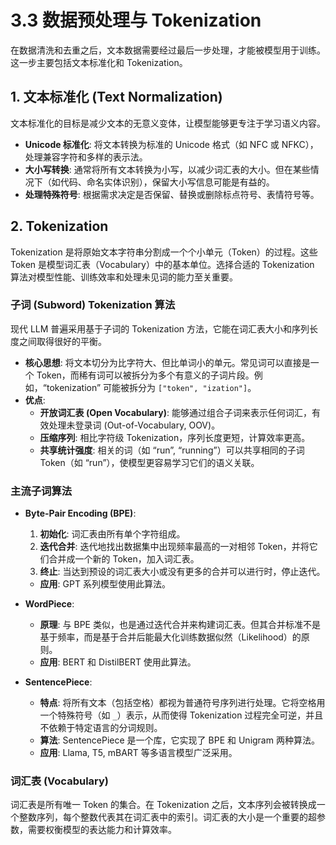 # 3.3 数据预处理与 Tokenization

在数据清洗和去重之后，文本数据需要经过最后一步处理，才能被模型用于训练。这一步主要包括文本标准化和 Tokenization。

## 1. 文本标准化 (Text Normalization)

文本标准化的目标是减少文本的无意义变体，让模型能够更专注于学习语义内容。

*   **Unicode 标准化**: 将文本转换为标准的 Unicode 格式（如 NFC 或 NFKC），处理兼容字符和多样的表示法。
*   **大小写转换**: 通常将所有文本转换为小写，以减少词汇表的大小。但在某些情况下（如代码、命名实体识别），保留大小写信息可能是有益的。
*   **处理特殊符号**: 根据需求决定是否保留、替换或删除标点符号、表情符号等。

## 2. Tokenization

Tokenization 是将原始文本字符串分割成一个个小单元（Token）的过程。这些 Token 是模型词汇表（Vocabulary）中的基本单位。选择合适的 Tokenization 算法对模型性能、训练效率和处理未见词的能力至关重要。

### 子词 (Subword) Tokenization 算法

现代 LLM 普遍采用基于子词的 Tokenization 方法，它能在词汇表大小和序列长度之间取得很好的平衡。

*   **核心思想**: 将文本切分为比字符大、但比单词小的单元。常见词可以直接是一个 Token，而稀有词可以被拆分为多个有意义的子词片段。例如，“tokenization” 可能被拆分为 `["token", "ization"]`。
*   **优点**:
    *   **开放词汇表 (Open Vocabulary)**: 能够通过组合子词来表示任何词汇，有效处理未登录词 (Out-of-Vocabulary, OOV)。
    *   **压缩序列**: 相比字符级 Tokenization，序列长度更短，计算效率更高。
    *   **共享统计强度**: 相关的词（如 “run”, “running”）可以共享相同的子词 Token（如 “run”），使模型更容易学习它们的语义关联。

### 主流子词算法

*   **Byte-Pair Encoding (BPE)**:
    1.  **初始化**: 词汇表由所有单个字符组成。
    2.  **迭代合并**: 迭代地找出数据集中出现频率最高的一对相邻 Token，并将它们合并成一个新的 Token，加入词汇表。
    3.  **终止**: 当达到预设的词汇表大小或没有更多的合并可以进行时，停止迭代。
    *   **应用**: GPT 系列模型使用此算法。

*   **WordPiece**:
    *   **原理**: 与 BPE 类似，也是通过迭代合并来构建词汇表。但其合并标准不是基于频率，而是基于合并后能最大化训练数据似然（Likelihood）的原则。
    *   **应用**: BERT 和 DistilBERT 使用此算法。

*   **SentencePiece**:
    *   **特点**: 将所有文本（包括空格）都视为普通符号序列进行处理。它将空格用一个特殊符号（如 `_`）表示，从而使得 Tokenization 过程完全可逆，并且不依赖于特定语言的分词规则。
    *   **算法**: SentencePiece 是一个库，它实现了 BPE 和 Unigram 两种算法。
    *   **应用**: Llama, T5, mBART 等多语言模型广泛采用。

### 词汇表 (Vocabulary)

词汇表是所有唯一 Token 的集合。在 Tokenization 之后，文本序列会被转换成一个整数序列，每个整数代表其在词汇表中的索引。词汇表的大小是一个重要的超参数，需要权衡模型的表达能力和计算效率。
